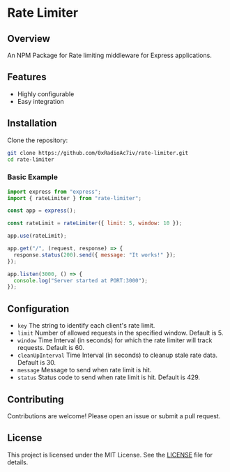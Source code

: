 # Rate Limiter

## Overview

An NPM Package for Rate limiting middleware for Express applications.

## Features

- Highly configurable
- Easy integration

## Installation

Clone the repository:

```bash
git clone https://github.com/0xRadioAc7iv/rate-limiter.git
cd rate-limiter
```

### Basic Example

```javascript
import express from "express";
import { rateLimiter } from "rate-limiter";

const app = express();

const rateLimit = rateLimiter({ limit: 5, window: 10 });

app.use(rateLimit);

app.get("/", (request, response) => {
  response.status(200).send({ message: "It works!" });
});

app.listen(3000, () => {
  console.log("Server started at PORT:3000");
});
```

## Configuration

- `key` The string to identify each client's rate limit.
- `limit` Number of allowed requests in the specified window. Default is 5.
- `window` Time Interval (in seconds) for which the rate limiter will track requests. Default is 60.
- `cleanUpInterval` Time Interval (in seconds) to cleanup stale rate data. Default is 30.
- `message` Message to send when rate limit is hit.
- `status` Status code to send when rate limit is hit. Default is 429.

## Contributing

Contributions are welcome! Please open an issue or submit a pull request.

## License

This project is licensed under the MIT License. See the [LICENSE](LICENSE) file for details.
